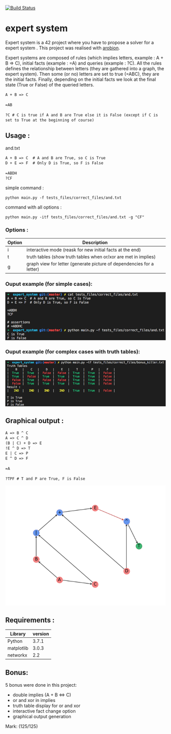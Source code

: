 [![Build Status](https://travis-ci.org/fxbabin/expert_system.png)](https://travis-ci.org/fxbabin/expert_system)

# expert system

Expert system is a 42 project where you have to propose a solver for a expert system . This project was realised with [arobion](https://github.com/arobion).

Expert systems are composed of rules (which implies letters, example : A + B => C), initial facts (example : =A) and queries (example : ?C). All the rules defines the relationship between letters (they are gathered into a graph, the expert system). Then some (or no) letters are set to true (=ABC), they are the initial facts. Finally, depending on the initial facts we look at the final state (True or False) of the queried letters.

```
A + B => C

=AB

?C # C is true if A and B are True else it is False (except if C is set to True at the beginning of course)
```

## Usage :

and.txt

```
A + B => C  # A and B are True, so C is True
D + E => F  # Only D is True, so F is False

=ABDH
?CF
```
simple command :
```
python main.py -f tests_files/correct_files/and.txt
```
command with all options :
```
python main.py -itf tests_files/correct_files/and.txt -g "CF"
```

### Options :

| Option | Description |
| --- | --- |
| i | interactive mode (reask for new initial facts at the end) |
| t | truth tables (show truth tables when or/xor are met in implies) |
| g | graph view for letter (generate picture of dependencies for a letter) |

### Ouput example (for simple cases):
<img src="imgs/output.png" alt="drawing" width="600"/>

### Ouput example (for complex cases with truth tables):
<img src="imgs/truth_table.png" alt="drawing" width="600"/>

## Graphical output :
```
A => B ^ C
A => C ^ D
(B | C) + D => E
!E ^ D => T
E | C => P
E ^ D => F

=A

?TPF # T and P are True, F is False
```
<img src="imgs/T_graph.png" alt="drawing" width="600"/>

## Requirements :

| Library | version |
| --- | --- |
| Python | 3.7.1 |
| matplotlib | 3.0.3 |
| networkx | 2.2 |

## Bonus:

5 bonus were done in this project:
- double implies (A + B <=> C)
- or and xor in implies
- truth table display for or and xor
- interactive fact change option
- graphical output generation

Mark: (125/125)
